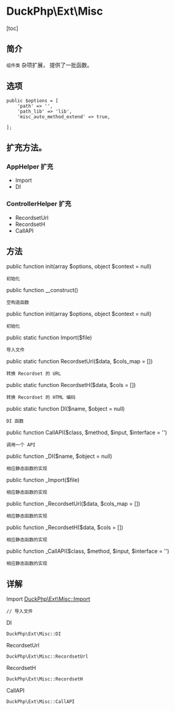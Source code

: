 # DuckPhp\Ext\Misc
[toc]

## 简介
`组件类` 杂项扩展， 提供了一批函数。

## 选项
    public $options = [
        'path' => '',
        'path_lib' => 'lib',
        'misc_auto_method_extend' => true,

    ];
##  扩充方法。
### AppHelper 扩充

- Import
- DI

### ControllerHelper 扩充

- RecordsetUrl
- RecordsetH
- CallAPI

## 方法

public function init(array $options, object $context = null)

    初始化
public function __construct()

    空构造函数
public function init(array $options, object $context = null)

    初始化
public static function Import($file)

    导入文件
public static function RecordsetUrl($data, $cols_map = [])

    转换 Recordset 的 URL
public static function RecordsetH($data, $cols = [])

    转换 Recordset 的 HTML 编码
public static function DI($name, $object = null)

    DI 函数
public function CallAPI($class, $method, $input, $interface = '')

    调用一个 API
public function _DI($name, $object = null)

    相应静态函数的实现
public function _Import($file)

    相应静态函数的实现
public function _RecordsetUrl($data, $cols_map = [])

    相应静态函数的实现
public function _RecordsetH($data, $cols = [])

    相应静态函数的实现
public function _CallAPI($class, $method, $input, $interface = '')

    相应静态函数的实现
    
## 详解

Import [DuckPhp\Ext\Misc::Import](Ext-Misc.md#Import)

    // 导入文件
DI

    DuckPhp\Ext\Misc::DI
RecordsetUrl
    
    DuckPhp\Ext\Misc::RecordsetUrl
RecordsetH
    
    DuckPhp\Ext\Misc::RecordsetH
CallAPI
    
    DuckPhp\Ext\Misc::CallAPI
